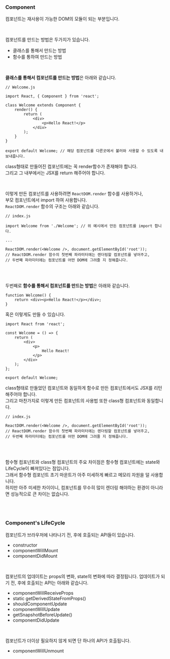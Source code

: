 ### Component

컴포넌트는 재사용이 가능한 DOM의 모듈이 되는 부분입니다. <br>

<br>

컴포넌트를 만드는 방법은 두가지가 있습니다. <br>

- 클래스를 통해서 만드는 방법
- 함수를 통하여 만드는 방법

<br>

<b>클래스를 통해서 컴포넌트를 만드는 방법</b>은 아래와 같습니다. <br>

```
// Welcome.js

import React, { Component } from 'react';

class Welcome extends Component {
    render() {
        return (
            <div>
                <p>Hello React!</p>
            </div>
        );
    }
}

export default Welcome; // 해당 컴포넌트를 다른곳에서 불러와 사용할 수 있도록 내보내줍니다.
```

class형태로 만들어진 컴포넌트에는 꼭 render함수가 존재해야 합니다. <br>
그리고 그 내부에서는 JSX를 return 해주어야 합니다. <br>

<br>

이렇게 만든 컴포넌트를 사용하려면 <code>ReactDOM.render</code> 함수를 사용하거나, <br>
부모 컴포넌트에서 import 하여 사용합니다. <br>
<code>ReactDOM.render</code> 함수의 구조는 아래와 같습니다. <br>

```
// index.js

import Welcome from './Welcome'; // 위 예시에서 만든 컴포넌트를 import 합니다.

...

ReactDOM.render(<Welcome />, document.getElementById('root'));
// ReactDOM.render 함수의 첫번째 파라미터에는 렌더링할 컴포넌트를 넣어주고,
// 두번째 파라미터에는 컴포넌트를 어떤 DOM에 그려줄 지 정해줍니다.
```

<br><br>

두번째로 <b>함수를 통해서 컴포넌트를 만드는 방법</b>은 아래와 같습니다. <br>

```
function Welcome() {
    return <div><p>Hello React!</p></div>;
}
```

혹은 이렇게도 만들 수 있습니다.

```
import React from 'react';

const Welcome = () => {
    return (
        <div>
            <p>
                Hello React!
            </p>
        </div>
    );
};

export default Welcome;

```

class형태로 만들었던 컴포넌트와 동일하게 함수로 만든 컴포넌트에서도 JSX를 리턴해주어야 합니다. <br>
그리고 마찬가지로 이렇게 만든 컴포넌트의 사용법 또한 class형 컴포넌트와 동일합니다.

```
// index.js

ReactDOM.render(<Welcome />, document.getElementById('root'));
// ReactDOM.render 함수의 첫번째 파라미터에는 렌더링할 컴포넌트를 넣어주고,
// 두번째 파라미터에는 컴포넌트를 어떤 DOM에 그려줄 지 정해줍니다.
```

<br><br>

함수형 컴포넌트와 class형 컴포넌트의 주요 차이점은 함수형 컴포넌트에는 state와 LifeCycle이 빠져있다는 점입니다. <br>
그래서 함수형 컴포넌트 초기 마운트가 아주 미세하게 빠르고 메모리 자원을 덜 사용합니다. <br>
하지만 아주 미세한 차이이니, 컴포넌트를 무수히 많이 렌더링 해야하는 환경이 아니라면 성능적으로 큰 차이는 없습니다. <br>

<br><br>

### Component's LifeCycle

컴포넌트가 브라우저에 나타나기 전, 후에 호출되는 API들이 있습니다.
- constructor
- componentWillMount
- componentDidMount

<br>

컴포넌트의 업데이트는 props의 변화, state의 변화에 따라 결정됩니다.
업데이트가 되기 전, 후에 호출되는 API는 아래와 같습니다.
- componentWillReceiveProps
- static getDerivedStateFromProps()
- shouldComponentUpdate
- componentWillUpdate
- getSnapshotBeforeUpdate()
- componentDidUpdate

<br>

컴포넌트가 더이상 필요하지 않게 되면 단 하나의 API가 호출됩니다.
- componentWillUnmount